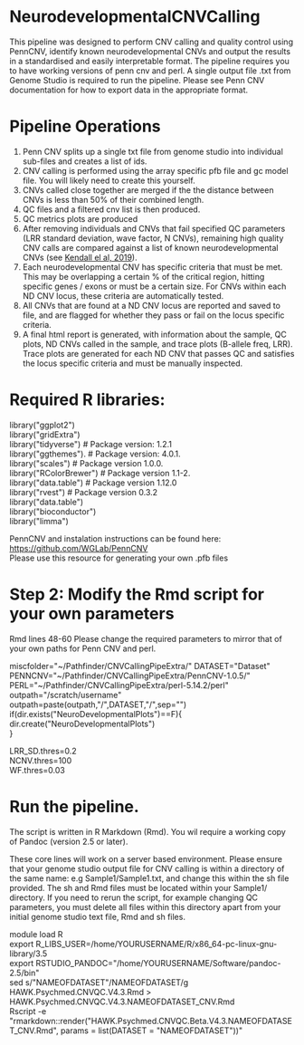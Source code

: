 # NeurodevelopmentalCNVCalling

This pipeline was designed to perform CNV calling and quality control using PennCNV, identify known neurodevelopmental CNVs and output the results in a standardised and easily interpretable format. The pipeline requires you to have working versions of penn cnv and perl. A single output file .txt from Genome Studio is required to run the pipeline. Please see Penn CNV documentation for how to export data in the appropriate format. 

# Pipeline Operations  
 
1) Penn CNV splits up a single txt file from genome studio into individual sub-files and creates a list of ids.
2) CNV calling is performed using the array specific pfb file and gc model file. You will likely need to create this yourself.  
3) CNVs called close together are merged if the the distance between CNVs is less than 50% of their combined length. 
4) QC files and a filtered cnv list is then produced. 
5) QC metrics plots are produced 
6) After removing individuals and CNVs that fail specified QC parameters (LRR standard deviation, wave factor, N CNVs), remaining high quality CNV calls are compared against a list of known neurodevelopmental CNVs (see [Kendall el al, 2019](https://jamanetwork.com/journals/jamapsychiatry/fullarticle/2730725)).
7) Each neurodevelopmental CNV has specific criteria that must be met. This may be overlapping a certain % of the critical region, hitting specific genes / exons or must be a certain size. For CNVs within each ND CNV locus, these criteria are automatically tested. 
8) All CNVs that are found at a ND CNV locus are reported and saved to file, and are flagged for whether they pass or fail on the locus specific criteria.
9) A final html report is generated, with information about the sample, QC plots, ND CNVs called in the sample, and trace plots (B-allele freq, LRR). Trace plots are generated for each ND CNV that passes QC and satisfies the locus specific criteria and must be manually inspected.    

# Required R libraries:

library("ggplot2")  
library("gridExtra")  
library("tidyverse") # Package version: 1.2.1  
library("ggthemes").  # Package version: 4.0.1.  
library("scales") # Package version 1.0.0.   
library("RColorBrewer") # Package version 1.1-2.    
library("data.table") # Package version 1.12.0  
library("rvest") # Package version 0.3.2  
library("data.table")  
library("bioconductor")  
library("limma")  

PennCNV and instalation instructions can be found here: https://github.com/WGLab/PennCNV  
Please use this resource for generating your own .pfb files  
  
# Step 2: Modify the Rmd script for your own parameters 

Rmd lines 48-60
Please change the required parameters to mirror that of your own paths for Penn CNV and perl. 

miscfolder="~/Pathfinder/CNVCallingPipeExtra/" 
DATASET="Dataset"  
PENNCNV="~/Pathfinder/CNVCallingPipeExtra/PennCNV-1.0.5/"  
PERL="~/Pathfinder/CNVCallingPipeExtra/perl-5.14.2/perl"  
outpath="/scratch/username"  
outpath=paste(outpath,"/",DATASET,"/",sep="")   
if(dir.exists("NeuroDevelopmentalPlots")==F){   
dir.create("NeuroDevelopmentalPlots")   
}   

LRR_SD.thres=0.2  
NCNV.thres=100  
WF.thres=0.03  


# Run the pipeline.  

The script is written in R Markdown (Rmd). You wil require a working copy of Pandoc (version 2.5 or later). 

These core lines will work on a server based environment. Please ensure that your genome studio output file for CNV calling is within a directory of the same name: e.g Sample1/Sample1.txt, and change this within the sh file provided. The sh and Rmd files must be located within your Sample1/ directory. If you need to rerun the script, for example changing QC parameters, you must delete all files within this directory apart from your initial genome studio text file, Rmd and sh files.  

module load R  
export R_LIBS_USER=/home/YOURUSERNAME/R/x86_64-pc-linux-gnu-library/3.5  
export RSTUDIO_PANDOC="/home/YOURUSERNAME/Software/pandoc-2.5/bin"  
sed s/"NAMEOFDATASET"/NAMEOFDATASET/g HAWK.Psychmed.CNVQC.V4.3.Rmd > HAWK.Psychmed.CNVQC.V4.3.NAMEOFDATASET_CNV.Rmd  
Rscript -e "rmarkdown::render(\"HAWK.Psychmed.CNVQC.Beta.V4.3.NAMEOFDATASET_CNV.Rmd\", params = list(DATASET = \"NAMEOFDATASET\"))"  

